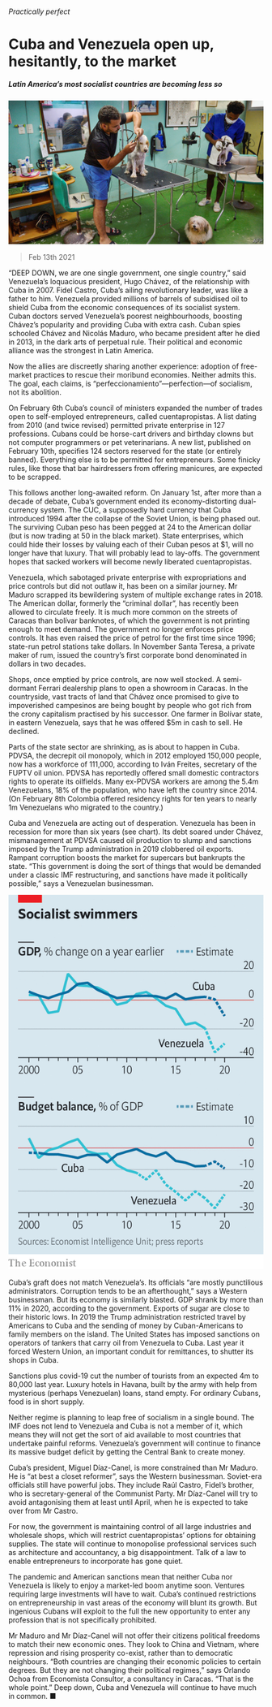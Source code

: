 ###### Practically perfect

# Cuba and Venezuela open up, hesitantly, to the market 

##### Latin America’s most socialist countries are becoming less so 

![image](images/20210213_AMP002_0.jpg) 

> Feb 13th 2021 


“DEEP DOWN, we are one single government, one single country,” said Venezuela’s loquacious president, Hugo Chávez, of the relationship with Cuba in 2007. Fidel Castro, Cuba’s ailing revolutionary leader, was like a father to him. Venezuela provided millions of barrels of subsidised oil to shield Cuba from the economic consequences of its socialist system. Cuban doctors served Venezuela’s poorest neighbourhoods, boosting Chávez’s popularity and providing Cuba with extra cash. Cuban spies schooled Chávez and Nicolás Maduro, who became president after he died in 2013, in the dark arts of perpetual rule. Their political and economic alliance was the strongest in Latin America.


 Now the allies are discreetly sharing another experience: adoption of free-market practices to rescue their moribund economies. Neither admits this. The goal, each claims, is “perfeccionamiento”—perfection—of socialism, not its abolition.



On February 6th Cuba’s council of ministers expanded the number of trades open to self-employed entrepreneurs, called cuentapropistas. A list dating from 2010 (and twice revised) permitted private enterprise in 127 professions. Cubans could be horse-cart drivers and birthday clowns but not computer programmers or pet veterinarians. A new list, published on February 10th, specifies 124 sectors reserved for the state (or entirely banned). Everything else is to be permitted for entrepreneurs. Some finicky rules, like those that bar hairdressers from offering manicures, are expected to be scrapped.


This follows another long-awaited reform. On January 1st, after more than a decade of debate, Cuba’s government ended its economy-distorting dual-currency system. The CUC, a supposedly hard currency that Cuba introduced 1994 after the collapse of the Soviet Union, is being phased out. The surviving Cuban peso has been pegged at 24 to the American dollar (but is now trading at 50 in the black market). State enterprises, which could hide their losses by valuing each of their Cuban pesos at $1, will no longer have that luxury. That will probably lead to lay-offs. The government hopes that sacked workers will become newly liberated cuentapropistas. 


Venezuela, which sabotaged private enterprise with expropriations and price controls but did not outlaw it, has been on a similar journey. Mr Maduro scrapped its bewildering system of multiple exchange rates in 2018. The American dollar, formerly the “criminal dollar”, has recently been allowed to circulate freely. It is much more common on the streets of Caracas than bolívar banknotes, of which the government is not printing enough to meet demand. The government no longer enforces price controls. It has even raised the price of petrol for the first time since 1996; state-run petrol stations take dollars. In November Santa Teresa, a private maker of rum, issued the country’s first corporate bond denominated in dollars in two decades.


Shops, once emptied by price controls, are now well stocked. A semi-dormant Ferrari dealership plans to open a showroom in Caracas. In the countryside, vast tracts of land that Chávez once promised to give to impoverished campesinos are being bought by people who got rich from the crony capitalism practised by his successor. One farmer in Bolívar state, in eastern Venezuela, says that he was offered $5m in cash to sell. He declined.


Parts of the state sector are shrinking, as is about to happen in Cuba. PDVSA, the decrepit oil monopoly, which in 2012 employed 150,000 people, now has a workforce of 111,000, according to Iván Freites, secretary of the FUPTV oil union. PDVSA has reportedly offered small domestic contractors rights to operate its oilfields. Many ex-PDVSA workers are among the 5.4m Venezuelans, 18% of the population, who have left the country since 2014. (On February 8th Colombia offered residency rights for ten years to nearly 1m Venezuelans who migrated to the country.)


Cuba and Venezuela are acting out of desperation. Venezuela has been in recession for more than six years (see chart). Its debt soared under Chávez, mismanagement at PDVSA caused oil production to slump and sanctions imposed by the Trump administration in 2019 clobbered oil exports. Rampant corruption boosts the market for supercars but bankrupts the state. “This government is doing the sort of things that would be demanded under a classic IMF restructuring, and sanctions have made it politically possible,” says a Venezuelan businessman.

![image](images/20210213_AMC689.png) 



Cuba’s graft does not match Venezuela’s. Its officials “are mostly punctilious administrators. Corruption tends to be an afterthought,” says a Western businessman. But its economy is similarly blasted. GDP shrank by more than 11% in 2020, according to the government. Exports of sugar are close to their historic lows. In 2019 the Trump administration restricted travel by Americans to Cuba and the sending of money by Cuban-Americans to family members on the island. The United States has imposed sanctions on operators of tankers that carry oil from Venezuela to Cuba. Last year it forced Western Union, an important conduit for remittances, to shutter its shops in Cuba.


Sanctions plus covid-19 cut the number of tourists from an expected 4m to 80,000 last year. Luxury hotels in Havana, built by the army with help from mysterious (perhaps Venezuelan) loans, stand empty. For ordinary Cubans, food is in short supply.


Neither regime is planning to leap free of socialism in a single bound. The IMF does not lend to Venezuela and Cuba is not a member of it, which means they will not get the sort of aid available to most countries that undertake painful reforms. Venezuela’s government will continue to finance its massive budget deficit by getting the Central Bank to create money.


Cuba’s president, Miguel Díaz-Canel, is more constrained than Mr Maduro. He is “at best a closet reformer”, says the Western businessman. Soviet-era officials still have powerful jobs. They include Raúl Castro, Fidel’s brother, who is secretary-general of the Communist Party. Mr Díaz-Canel will try to avoid antagonising them at least until April, when he is expected to take over from Mr Castro.


For now, the government is maintaining control of all large industries and wholesale shops, which will restrict cuentapropistas’ options for obtaining supplies. The state will continue to monopolise professional services such as architecture and accountancy, a big disappointment. Talk of a law to enable entrepreneurs to incorporate has gone quiet.


The pandemic and American sanctions mean that neither Cuba nor Venezuela is likely to enjoy a market-led boom anytime soon. Ventures requiring large investments will have to wait. Cuba’s continued restrictions on entrepreneurship in vast areas of the economy will blunt its growth. But ingenious Cubans will exploit to the full the new opportunity to enter any profession that is not specifically prohibited.


Mr Maduro and Mr Díaz-Canel will not offer their citizens political freedoms to match their new economic ones. They look to China and Vietnam, where repression and rising prosperity co-exist, rather than to democratic neighbours. “Both countries are changing their economic policies to certain degrees. But they are not changing their political regimes,” says Orlando Ochoa from Economista Consultor, a consultancy in Caracas. “That is the whole point.” Deep down, Cuba and Venezuela will continue to have much in common. ■

